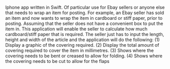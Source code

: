 Iphone app written in Swift. 
Of particular use for Ebay sellers or anyone else that needs to wrap an item for posting.
For example, an Ebay seller has sold an item and now wants to wrap the item in cardboard or stiff paper, prior to posting. 
Assuming that the seller does not have a convenient box to put the item in.
This application will enable the seller to calculate how much cardboard/stiff paper that is required. 
The seller just has to input the length, height and width of the article and the application will do the following:
(1) Display a graphic of the covering required.
(2) Display the total amount of covering required to cover the item in millimetres. 
(3) Shows where the covering needs to be bent or creased to allow for folding.
(4) Shows where the covering needs to be cut to allow for the flaps
